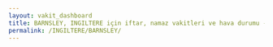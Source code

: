 ```yaml
---
layout: vakit_dashboard
title: BARNSLEY, INGILTERE için iftar, namaz vakitleri ve hava durumu - ilçe/eyalet seç
permalink: /INGILTERE/BARNSLEY/
---
```


<script type="text/javascript">
  var GLOBAL_COUNTRY = 'INGILTERE';
  var GLOBAL_CITY = 'BARNSLEY';
  var GLOBAL_STATE = '';
  var lat = 72;
  var lon = 21;
</script>
